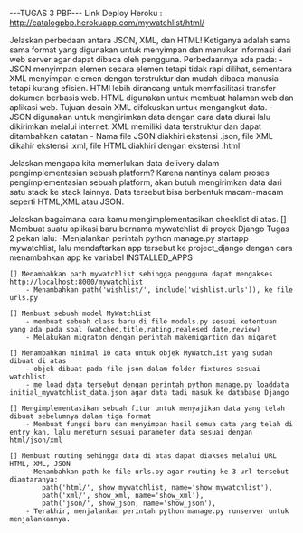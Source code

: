 ---TUGAS 3 PBP---
Link Deploy Heroku : http://catalogpbp.herokuapp.com/mywatchlist/html/


Jelaskan perbedaan antara JSON, XML, dan HTML!
Ketiganya adalah sama sama format yang digunakan untuk menyimpan dan menukar informasi dari web server agar dapat dibaca oleh pengguna. Perbedaannya ada pada:
    - JSON menyimpan elemen secara elemen tetapi tidak rapi dilihat, sementara XML menyimpan elemen dengan terstruktur dan mudah dibaca manusia tetapi kurang efisien. HTMl lebih dirancang untuk memfasilitasi transfer dokumen berbasis web. HTML digunakan untuk membuat halaman web dan aplikasi web. Tujuan desain XML difokuskan untuk mengangkut data.
    - JSON digunakan untuk mengirimkan data dengan cara data diurai lalu dikirimkan melalui internet. XML memiliki data terstruktur dan dapat ditambahkan catatan
    - Nama file JSON diakhiri ekstensi .json, file XML dikahir ekstensi .xml, file HTML diakhiri dengan ekstensi  .html

Jelaskan mengapa kita memerlukan data delivery dalam pengimplementasian sebuah platform?
    Karena nantinya dalam proses pengimplementasian sebuah platform, akan butuh mengirimkan data dari satu stack ke stack lainnya. Data tersebut bisa berbentuk macam-macam seperti HTML,XML atau JSON.


Jelaskan bagaimana cara kamu mengimplementasikan checklist di atas.
    [] Membuat suatu aplikasi baru bernama mywatchlist di proyek Django Tugas 2 pekan lalu:
        -Menjalankan perintah python manage.py startapp mywatchlist, lalu mendaftarkan app tersebut ke project_django dengan cara menambahkan app ke variabel INSTALLED_APPS

    [] Menambahkan path mywatchlist sehingga pengguna dapat mengakses http://localhost:8000/mywatchlist
        - Menambahkan path('wishlist/', include('wishlist.urls')), ke file urls.py

    [] Membuat sebuah model MyWatchList
        - membuat sebuah class baru di file models.py sesuai ketentuan yang ada pada soal (watched,title,rating,realesed date,review)
        - Melakukan migraton dengan perintah makemigartion dan migaret

    [] Menambahkan minimal 10 data untuk objek MyWatchList yang sudah dibuat di atas
        - objek dibuat pada file json dalam folder fixtures sesuai watchlist
        - me load data tersebut dengan perintah python manage.py loaddata initial_mywatchlist_data.json agar data tadi masuk ke database Django

    [] Mengimplementasikan sebuah fitur untuk menyajikan data yang telah dibuat sebelumnya dalam tiga format
        - Membuat fungsi baru dan menyimpan hasil semua data yang telah di entry kan, lalu mereturn sesuai parameter data sesuai dengan html/json/xml

    [] Membuat routing sehingga data di atas dapat diakses melalui URL HTML, XML, JSON
        - Menambahkan path ke file urls.py agar routing ke 3 url tersebut diantaranya:
            path('html/', show_mywatchlist, name='show_mywatchlist'),
            path('xml/', show_xml, name='show_xml'),
            path('json/', show_json, name='show_json'),
        - Terakhir, menjalankan perintah python manage.py runserver untuk menjalankannya.
